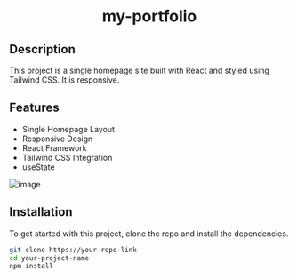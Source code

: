 <h1 align="center">my-portfolio</h1>





## Description

This project is a single homepage site built with React and styled using Tailwind CSS. It is responsive.

## Features

- Single Homepage Layout
- Responsive Design
- React Framework
- Tailwind CSS Integration
- useState


![image](https://github.com/JonesSZN/my-portfolio/assets/110791038/29625721-437b-47d3-9ea7-4b15601ecd09)




## Installation

To get started with this project, clone the repo and install the dependencies.

```bash
git clone https://your-repo-link
cd your-project-name
npm install

